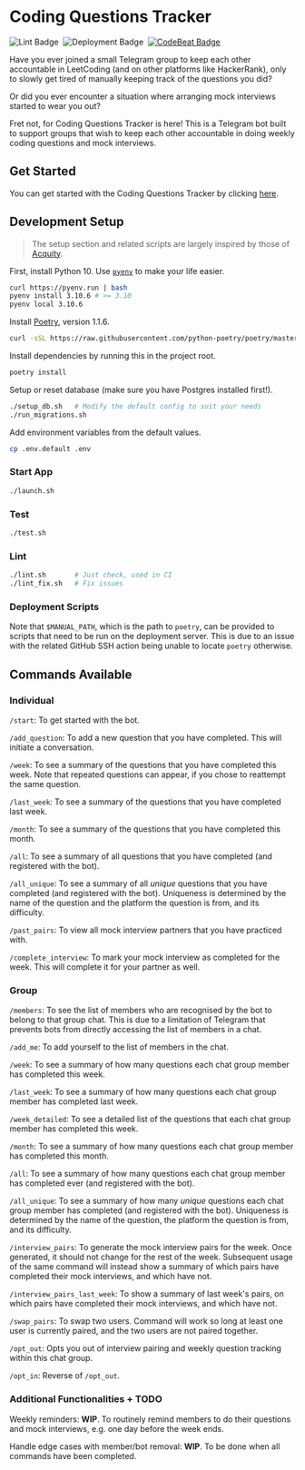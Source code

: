 # Coding Questions Tracker

![Lint Badge](https://github.com/zhuhanming/coding-questions-bot/workflows/Lint/badge.svg)&nbsp;&nbsp;![Deployment Badge](https://github.com/zhuhanming/coding-questions-bot/workflows/Deploy%20via%20SSH/badge.svg)&nbsp;&nbsp;[![CodeBeat Badge](https://codebeat.co/badges/a55a5fb0-6d46-41af-ba3d-0c733c8ef40b)](https://codebeat.co/a/zhu-hanming/projects/github-com-zhuhanming-coding-questions-bot-main)

Have you ever joined a small Telegram group to keep each other accountable in LeetCoding (and on other platforms like HackerRank), only to slowly get tired of manually keeping track of the questions you did?

Or did you ever encounter a situation where arranging mock interviews started to wear you out?

Fret not, for Coding Questions Tracker is here! This is a Telegram bot built to support groups that wish to keep each other accountable in doing weekly coding questions and mock interviews.

## Get Started

You can get started with the Coding Questions Tracker by clicking [here](http://t.me/CodingQuestionsBot).

## Development Setup

> The setup section and related scripts are largely inspired by those of [Acquity](https://github.com/acquity/api).

First, install Python 10. Use [`pyenv`](https://github.com/pyenv/pyenv) to make your life easier.

```bash
curl https://pyenv.run | bash
pyenv install 3.10.6 # >= 3.10
pyenv local 3.10.6
```

Install [Poetry](https://python-poetry.org), version 1.1.6.

```bash
curl -sSL https://raw.githubusercontent.com/python-poetry/poetry/master/install-poetry.py | env POETRY_VERSION=1.1.6 python -
```

Install dependencies by running this in the project root.

```bash
poetry install
```

Setup or reset database (make sure you have Postgres installed first!).

```bash
./setup_db.sh   # Modify the default config to suit your needs
./run_migrations.sh
```

Add environment variables from the default values.

```bash
cp .env.default .env
```

### Start App

```bash
./launch.sh
```

### Test

```bash
./test.sh
```

### Lint

```bash
./lint.sh       # Just check, used in CI
./lint_fix.sh   # Fix issues
```

### Deployment Scripts

Note that `$MANUAL_PATH`, which is the path to `poetry`, can be provided to scripts that need to be run on the deployment server. This is due to an issue with the related GitHub SSH action being unable to locate `poetry` otherwise.

## Commands Available

### Individual

`/start`: To get started with the bot.

`/add_question`: To add a new question that you have completed. This will initiate a conversation.

`/week`: To see a summary of the questions that you have completed this week. Note that repeated questions can appear, if you chose to reattempt the same question.

`/last_week`: To see a summary of the questions that you have completed last week.

`/month`: To see a summary of the questions that you have completed this month.

`/all`: To see a summary of all questions that you have completed (and registered with the bot).

`/all_unique`: To see a summary of all _unique_ questions that you have completed (and registered with the bot). Uniqueness is determined by the name of the question and the platform the question is from, and its difficulty.

`/past_pairs`: To view all mock interview partners that you have practiced with.

`/complete_interview`: To mark your mock interview as completed for the week. This will complete it for your partner as well.

### Group

`/members`: To see the list of members who are recognised by the bot to belong to that group chat. This is due to a limitation of Telegram that prevents bots from directly accessing the list of members in a chat.

`/add_me`: To add yourself to the list of members in the chat.

`/week`: To see a summary of how many questions each chat group member has completed this week.

`/last_week`: To see a summary of how many questions each chat group member has completed last week.

`/week_detailed`: To see a detailed list of the questions that each chat group member has completed this week.

`/month`: To see a summary of how many questions each chat group member has completed this month.

`/all`: To see a summary of how many questions each chat group member has completed ever (and registered with the bot).

`/all_unique`: To see a summary of how many _unique_ questions each chat group member has completed (and registered with the bot). Uniqueness is determined by the name of the question, the platform the question is from, and its difficulty.

`/interview_pairs`: To generate the mock interview pairs for the week. Once generated, it should not change for the rest of the week. Subsequent usage of the same command will instead show a summary of which pairs have completed their mock interviews, and which have not.

`/interview_pairs_last_week`: To show a summary of last week's pairs, on which pairs have completed their mock interviews, and which have not.

`/swap_pairs`: To swap two users. Command will work so long at least one user is currently paired, and the two users are not paired together.

`/opt_out`: Opts you out of interview pairing and weekly question tracking within this chat group.

`/opt_in`: Reverse of `/opt_out`.

### Additional Functionalities + TODO

Weekly reminders: **WIP**. To routinely remind members to do their questions and mock interviews, e.g. one day before the week ends.

Handle edge cases with member/bot removal: **WIP**. To be done when all commands have been completed.
